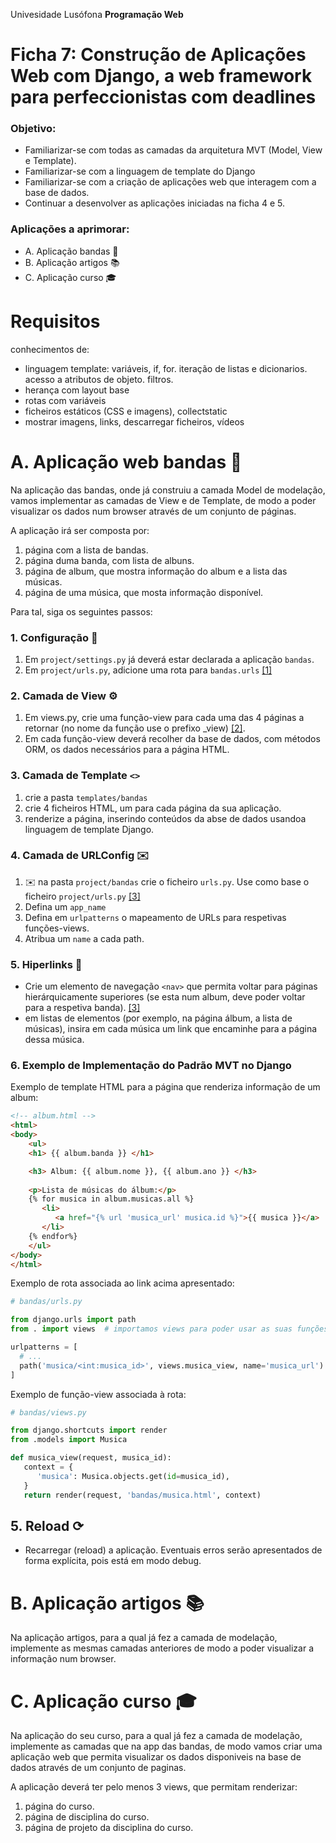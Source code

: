 Univesidade Lusófona
**Programação Web**

# Ficha 7: Construção de Aplicações Web com Django, a web framework para perfeccionistas com deadlines

### Objetivo:
* Familiarizar-se com todas  as camadas da arquitetura MVT (Model, View e Template).
* Familiarizar-se com a linguagem de template do Django
* Familiarizar-se com a criação de aplicações web que interagem com a base de dados.
* Continuar a desenvolver as aplicações iniciadas na ficha 4 e 5.

### Aplicações a aprimorar:
* A. Aplicação bandas 🎸
* B. Aplicação artigos 📚
* C. Aplicação curso 🎓


# Requisitos
conhecimentos de:
* linguagem template: variáveis, if, for. iteração de listas e dicionarios. acesso a atributos de objeto. filtros.
* herança com layout base
* rotas com variáveis
* ficheiros estáticos (CSS e imagens), collectstatic
* mostrar imagens, links, descarregar ficheiros, vídeos


# A. Aplicação web bandas 🎸
Na aplicação das bandas, onde já construiu a camada Model de modelação, vamos implementar as camadas de View e de Template, de modo a poder visualizar os dados num browser através de um conjunto de páginas. 

A aplicação irá ser composta por:
1. página com a lista de bandas.
2. página duma banda, com lista de albuns.
3. página de album, que mostra informação do album e a lista das músicas.
4. página de uma música, que mosta informação disponível.

Para tal, siga os seguintes passos:

### 1. Configuração 🔧

1. Em `project/settings.py` já deverá estar declarada a aplicação `bandas`. 
2. Em `project/urls.py`, adicione uma rota para `bandas.urls` [[1]](https://github.com/ULHT-PW/pw-24-06-ficha-MVT/blob/main/README.md#5-urlspy-%EF%B8%8F)

### 2. Camada de View ⚙️

1. Em views.py, crie uma função-view para cada uma das 4 páginas a retornar (no nome da função use o prefixo _view) [[2]](https://github.com/ULHT-PW/pw-24-06-ficha-MVT/blob/main/README.md#4-camada-de-view-implementada-por-viewspy-%EF%B8%8F).
2. Em cada função-view deverá recolher da base de dados, com métodos ORM, os dados necessários para a página HTML.

### 3. Camada de Template `<>` 

1. crie a pasta `templates/bandas`
2. crie 4 ficheiros HTML, um para cada página da sua aplicação.
3. renderize a página, inserindo conteúdos da abse de dados usandoa linguagem de template Django. 

### 4. Camada de URLConfig ✉️ 

1. ✉️ na pasta `project/bandas` crie o ficheiro `urls.py`. Use como base o ficheiro `project/urls.py` [[3]](https://github.com/ULHT-PW/pw-24-06-ficha-MVT/blob/main/README.md#5-urlspy-%EF%B8%8F)
1. Defina um `app_name`
1. Defina em `urlpatterns` o mapeamento de URLs para respetivas funções-views.
1. Atribua um `name` a cada path.

### 5. Hiperlinks 🔗 

* Crie um elemento de navegação `<nav>` que permita voltar para páginas hierárquicamente superiores (se esta num album, deve poder voltar para a respetiva banda). [[3]](https://github.com/ULHT-PW/pw-24-06-ficha-MVT/blob/main/README.md#6-hiperlinks-)
* em listas de elementos (por exemplo, na página álbum, a lista de músicas), insira em cada música um link que encaminhe para a página dessa música.


### 6. Exemplo de Implementação do Padrão MVT no Django

Exemplo de template HTML para a página que renderiza informação de um album:
```html
<!-- album.html -->
<html>
<body>
    <ul>
    <h1> {{ album.banda }} </h1>

    <h3> Album: {{ album.nome }}, {{ album.ano }} </h3>
    
    <p>Lista de músicas do álbum:</p>
    {% for musica in album.musicas.all %}
       <li>
          <a href="{% url 'musica_url' musica.id %}">{{ musica }}</a>    
       </li>
    {% endfor%}
    </ul>
</body>
</html>
```

Exemplo de rota associada ao link acima apresentado:
```python
# bandas/urls.py

from django.urls import path
from . import views  # importamos views para poder usar as suas funções

urlpatterns = [
  # ...
  path('musica/<int:musica_id>', views.musica_view, name='musica_url')
]
```

Exemplo de função-view associada à rota:
```python
# bandas/views.py

from django.shortcuts import render
from .models import Musica

def musica_view(request, musica_id):
   context = {
      'musica': Musica.objects.get(id=musica_id),
   }
   return render(request, 'bandas/musica.html', context)
```

## 5. Reload ⟳ 

*  Recarregar (reload) a aplicação. Eventuais erros serão apresentados de forma explícita, pois está em modo debug.

# B. Aplicação artigos 📚
Na aplicação artigos, para a qual já fez a camada de modelação, implemente as mesmas camadas anteriores de modo a poder visualizar a informação num browser.

# C. Aplicação curso 🎓
Na aplicação do seu curso, para a qual já fez a camada de modelação, implemente as camadas que na app das bandas, de modo vamos criar uma aplicação web que permita visualizar os dados disponiveis na base de dados através de um conjunto de paginas. 

A aplicação deverá ter pelo menos 3 views, que permitam renderizar:
1. página do curso.
1. página de disciplina do curso.
1. página de projeto da disciplina do curso.
